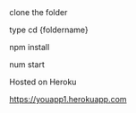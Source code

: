 ##
clone the folder 

type cd {foldername}

npm install

num start

Hosted on Heroku

https://youapp1.herokuapp.com
